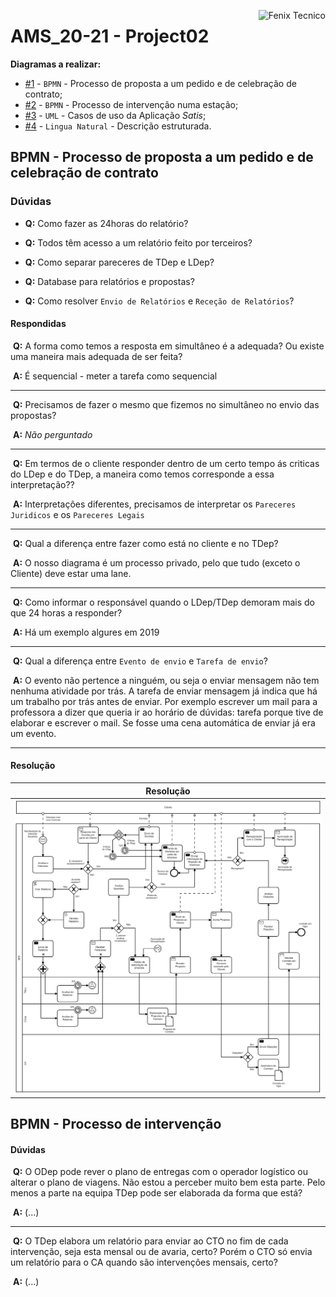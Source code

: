 <a href="http://fenix.tecnico.ulisboa.pt"><img align="right" src="https://fenix.tecnico.ulisboa.pt/api/bennu-portal/configuration/logo" alt="Fenix Tecnico"></a>

# AMS_20-21 - Project02

**Diagramas a realizar:**

* [#1](#bpmn---processo-de-proposta-a-um-pedido-e-de-celebração-de-contrato) - `BPMN` - Processo de proposta a um pedido e de celebração de contrato;
* [#2](#bpmn---processo-de-intervenção) - `BPMN` - Processo de intervenção numa estação;
* [#3]() - `UML` - Casos de uso da Aplicação *Satis*;
* [#4]() - `Lingua Natural` - Descrição estruturada.

## BPMN - Processo de proposta a um pedido e de celebração de contrato

### Dúvidas

- **Q:** Como fazer as 24horas do relatório?

- **Q:** Todos têm acesso a um relatório feito por terceiros?

- **Q:** Como separar pareceres de TDep e LDep?

- **Q:** Database para relatórios e propostas?

- **Q:** Como resolver `Envio de Relatórios` e `Receção de Relatórios`?


#### Respondidas

​	**Q:** A forma como temos a resposta em simultâneo é a adequada? Ou existe uma maneira mais adequada de ser feita?

​	**A:** É sequencial - meter a tarefa como sequencial

---

​	**Q:** Precisamos de fazer o mesmo que fizemos no simultâneo no envio das propostas?

​	**A:** *Não perguntado*

---

​	**Q:** Em termos de o cliente responder dentro de um certo tempo ás criticas do LDep e do TDep, a maneira como temos corresponde a essa interpretação??

​	**A:** Interpretações diferentes, precisamos de interpretar os `Pareceres Juridicos` e os `Pareceres Legais`

---

​	**Q:** Qual a diferença entre fazer como está no cliente e no TDep?

​	**A:** O nosso diagrama é um processo privado, pelo que tudo (exceto o Cliente) deve estar uma lane.

---

​	**Q:** Como informar o responsável quando o LDep/TDep demoram mais do que 24 horas a responder?

​	**A:** Há um exemplo algures em 2019

---
​	**Q:** Qual a diferença entre `Evento de envio` e `Tarefa de envio`?

​	**A:** O evento não pertence a ninguém, ou seja o enviar mensagem não tem nenhuma atividade por trás. A tarefa de enviar mensagem já indica que há um trabalho por trás antes de enviar. Por exemplo escrever um mail para a professora a dizer que queria ir ao horário de dúvidas: tarefa porque tive de elaborar e escrever o mail. Se fosse uma cena automática de enviar já era um evento.

---

#### Resolução

| Resolução                    |
| :--------------------------:   |
| ![Diagrama01](diagram_1.png) |



## BPMN - Processo de intervenção

#### Dúvidas

​	**Q:** O ODep pode rever o plano de entregas com o operador logístico ou alterar o plano de viagens. Não estou a perceber muito bem esta parte. Pelo menos a parte na equipa TDep pode ser elaborada da forma que está?

​	**A:** (...)

---

​	**Q:** O TDep elabora um relatório para enviar ao CTO no fim de cada intervenção, seja esta mensal ou de avaria, certo? Porém o CTO só envia um relatório para o CA quando são intervenções mensais, certo?

​	**A:** (...)

